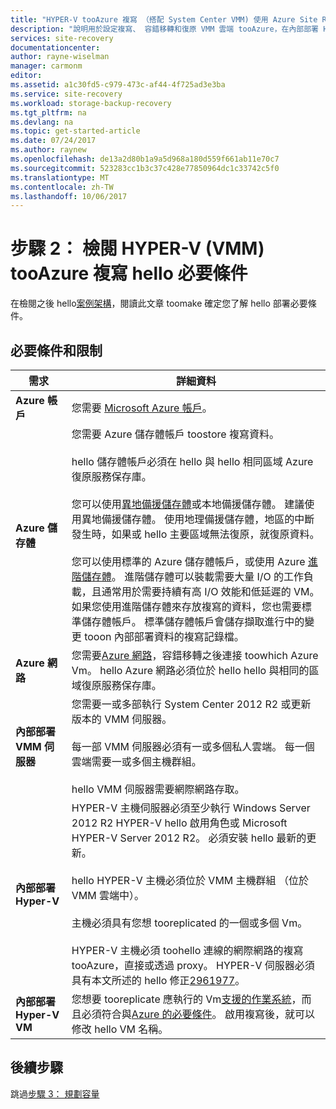 ```yaml
---
title: "HYPER-V tooAzure 複寫 （搭配 System Center VMM) 使用 Azure Site Recovery 的 aaaReview hello 必要條件 |Microsoft 文件"
description: "說明用於設定複寫、 容錯移轉和復原 VMM 雲端 tooAzure，在內部部署 HYPER-V Vm 與 Azure Site Recovery 的 hello 必要條件"
services: site-recovery
documentationcenter: 
author: rayne-wiselman
manager: carmonm
editor: 
ms.assetid: a1c30fd5-c979-473c-af44-4f725ad3e3ba
ms.service: site-recovery
ms.workload: storage-backup-recovery
ms.tgt_pltfrm: na
ms.devlang: na
ms.topic: get-started-article
ms.date: 07/24/2017
ms.author: raynew
ms.openlocfilehash: de13a2d80b1a9a5d968a180d559f661ab11e70c7
ms.sourcegitcommit: 523283cc1b3c37c428e77850964dc1c33742c5f0
ms.translationtype: MT
ms.contentlocale: zh-TW
ms.lasthandoff: 10/06/2017
---
```

# <a name="step-2-review-hello-prerequisites-for-hyper-v-with-vmm-tooazure-replication"></a>步驟 2： 檢閱 HYPER-V (VMM) tooAzure 複寫 hello 必要條件

在檢閱之後 hello[案例架構](vmm-to-azure-walkthrough-architecture.md)，閱讀此文章 toomake 確定您了解 hello 部署必要條件。 

## <a name="prerequisites-and-limitations"></a>必要條件和限制

**需求** | **詳細資料**
--- | ---
**Azure 帳戶** | 您需要 [Microsoft Azure 帳戶](http://azure.microsoft.com/)。
**Azure 儲存體** | 您需要 Azure 儲存體帳戶 toostore 複寫資料。<br/><br/> hello 儲存體帳戶必須在 hello 與 hello 相同區域 Azure 復原服務保存庫。<br/><br/>您可以使用[異地備援儲存體](../storage/common/storage-redundancy.md#geo-redundant-storage)或本地備援儲存體。 建議使用異地備援儲存體。 使用地理備援儲存體，地區的中斷發生時，如果或 hello 主要區域無法復原，就復原資料。<br/><br/> 您可以使用標準的 Azure 儲存體帳戶，或使用 Azure [進階儲存體](../storage/common/storage-premium-storage.md)。 進階儲存體可以裝載需要大量 I/O 的工作負載，且通常用於需要持續有高 I/O 效能和低延遲的 VM。 如果您使用進階儲存體來存放複寫的資料，您也需要標準儲存體帳戶。 標準儲存體帳戶會儲存擷取進行中的變更 tooon 內部部署資料的複寫記錄檔。
**Azure 網路** | 您需要[Azure 網路](../virtual-network/virtual-network-get-started-vnet-subnet.md)，容錯移轉之後連接 toowhich Azure Vm。 hello Azure 網路必須位於 hello hello 與相同的區域復原服務保存庫。
**內部部署 VMM 伺服器** | 您需要一或多部執行 System Center 2012 R2 或更新版本的 VMM 伺服器。<br/><br/> 每一部 VMM 伺服器必須有一或多個私人雲端。 每一個雲端需要一或多個主機群組。<br/><br/> hello VMM 伺服器需要網際網路存取。
**內部部署 Hyper-V** | HYPER-V 主機伺服器必須至少執行 Windows Server 2012 R2 HYPER-V hello 啟用角色或 Microsoft HYPER-V Server 2012 R2。 必須安裝 hello 最新的更新。<br/><br/> hello HYPER-V 主機必須位於 VMM 主機群組 （位於 VMM 雲端中）。<br/><br/> 主機必須具有您想 tooreplicated 的一個或多個 Vm。<br/><br/> HYPER-V 主機必須 toohello 連線的網際網路的複寫 tooAzure，直接或透過 proxy。 HYPER-V 伺服器必須具有本文所述的 hello 修正[2961977](https://support.microsoft.com/kb/2961977)。
**內部部署 Hyper-V VM** | 您想要 tooreplicate 應執行的 Vm[支援的作業系統](site-recovery-support-matrix-to-azure.md#support-for-replicated-machine-os-versions)，而且必須符合與[Azure 的必要條件](site-recovery-support-matrix-to-azure.md#failed-over-azure-vm-requirements)。 啟用複寫後，就可以修改 hello VM 名稱。 




## <a name="next-steps"></a>後續步驟

跳過[步驟 3： 規劃容量](vmm-to-azure-walkthrough-capacity.md)

